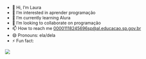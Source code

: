 - 👋 Hi, I’m Laura
- 👀 I’m interested in aprender programação
- 🌱 I’m currently learning Alura
- 💞️ I’m looking to collaborate on programação
- 📫 How to reach me 00001118245696sp@al.educacao.sp.gov.br
- 😄 Pronouns: ela/dela
- ⚡ Fun fact:


![](https://tenor.com/pt-BR/view/commie-sheep-minecraft-minecraft-sheep-commie-sheep-gif-19534264)
